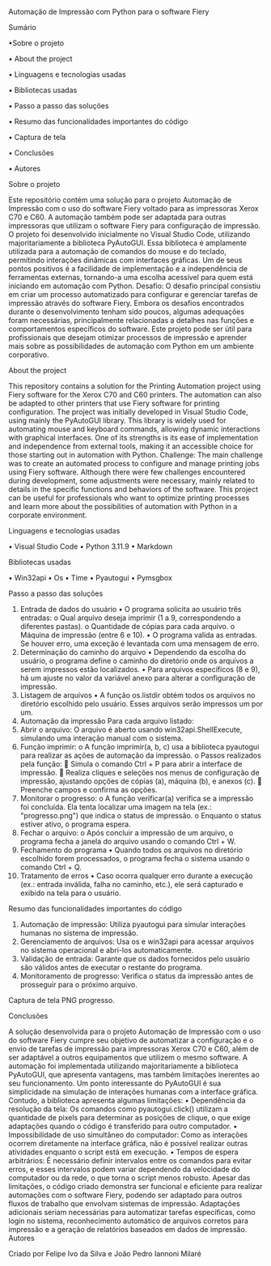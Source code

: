 Automação de Impressão com Python para o software Fiery 

Sumário

•Sobre o projeto

•	About the project

•	Linguagens e tecnologias usadas

•	Bibliotecas usadas

•	Passo a passo das soluções

•	Resumo das funcionalidades importantes do código

•	Captura de tela

•	Conclusões

•	Autores

Sobre o projeto

Este repositório contém uma solução para o projeto Automação de Impressão com o uso do software Fiery voltado para as impressoras Xerox C70 e C60. A automação também pode ser adaptada para outras impressoras que utilizam o software Fiery para configuração de impressão. O projeto foi desenvolvido inicialmente no Visual Studio Code, utilizando majoritariamente a biblioteca PyAutoGUI. Essa biblioteca é amplamente utilizada para a automação de comandos do mouse e do teclado, permitindo interações dinâmicas com interfaces gráficas. Um de seus pontos positivos é a facilidade de implementação e a independência de ferramentas externas, tornando-a uma escolha acessível para quem está iniciando em automação com Python.
Desafio: O desafio principal consistiu em criar um processo automatizado para configurar e gerenciar tarefas de impressão através do software Fiery. Embora os desafios encontrados durante o desenvolvimento tenham sido poucos, algumas adequações foram necessárias, principalmente relacionadas a detalhes nas funções e comportamentos específicos do software.
Este projeto pode ser útil para profissionais que desejam otimizar processos de impressão e aprender mais sobre as possibilidades de automação com Python em um ambiente corporativo.



About the project

This repository contains a solution for the Printing Automation project using Fiery software for the Xerox C70 and C60 printers. The automation can also be adapted to other printers that use Fiery software for printing configuration. The project was initially developed in Visual Studio Code, using mainly the PyAutoGUI library. This library is widely used for automating mouse and keyboard commands, allowing dynamic interactions with graphical interfaces. One of its strengths is its ease of implementation and independence from external tools, making it an accessible choice for those starting out in automation with Python.
Challenge: The main challenge was to create an automated process to configure and manage printing jobs using Fiery software. Although there were few challenges encountered during development, some adjustments were necessary, mainly related to details in the specific functions and behaviors of the software.
This project can be useful for professionals who want to optimize printing processes and learn more about the possibilities of automation with Python in a corporate environment.

Linguagens e tecnologias usadas

•	Visual Studio Code
•	Python 3.11.9
•	Markdown

Bibliotecas usadas

•	Win32api
•	Os
•	Time
•	Pyautogui
•	Pymsgbox

Passo a passo das soluções
1. Entrada de dados do usuário
•	O programa solicita ao usuário três entradas:
o	Qual arquivo deseja imprimir (1 a 9, correspondendo a diferentes pastas).
o	Quantidade de cópias para cada arquivo.
o	Máquina de impressão (entre 6 e 10).
•	O programa valida as entradas. Se houver erro, uma exceção é levantada com uma mensagem de erro.
2. Determinação do caminho do arquivo
•	Dependendo da escolha do usuário, o programa define o caminho do diretório onde os arquivos a serem impressos estão localizados.
•	Para arquivos específicos (8 e 9), há um ajuste no valor da variável anexo para alterar a configuração de impressão.
3. Listagem de arquivos
•	A função os.listdir obtém todos os arquivos no diretório escolhido pelo usuário. Esses arquivos serão impressos um por um.
4. Automação da impressão
Para cada arquivo listado:
1.	Abrir o arquivo:
O arquivo é aberto usando win32api.ShellExecute, simulando uma interação manual com o sistema.
2.	Função imprimir:
o	A função imprimir(a, b, c) usa a biblioteca pyautogui para realizar as ações de automação da impressão.
o	Passos realizados pela função:
	Simula o comando Ctrl + P para abrir a interface de impressão.
	Realiza cliques e seleções nos menus de configuração de impressão, ajustando opções de cópias (a), máquina (b), e anexos (c).
	Preenche campos e confirma as opções.
3.	Monitorar o progresso:
o	A função verificar(a) verifica se a impressão foi concluída. Ela tenta localizar uma imagem na tela (ex.: "progresso.png") que indica o status de impressão.
o	Enquanto o status estiver ativo, o programa espera.
4.	Fechar o arquivo:
o	Após concluir a impressão de um arquivo, o programa fecha a janela do arquivo usando o comando Ctrl + W.
5. Fechamento do programa
•	Quando todos os arquivos no diretório escolhido forem processados, o programa fecha o sistema usando o comando Ctrl + Q.
6. Tratamento de erros
•	Caso ocorra qualquer erro durante a execução (ex.: entrada inválida, falha no caminho, etc.), ele será capturado e exibido na tela para o usuário.

Resumo das funcionalidades importantes do código
1.	Automação de impressão: Utiliza pyautogui para simular interações humanas no sistema de impressão.
2.	Gerenciamento de arquivos: Usa os e win32api para acessar arquivos no sistema operacional e abri-los automaticamente.
3.	Validação de entrada: Garante que os dados fornecidos pelo usuário são válidos antes de executar o restante do programa.
4.	Monitoramento de progresso: Verifica o status da impressão antes de prosseguir para o próximo arquivo.

Captura de tela
PNG progresso.
 

Conclusões

A solução desenvolvida para o projeto Automação de Impressão com o uso do software Fiery cumpre seu objetivo de automatizar a configuração e o envio de tarefas de impressão para impressoras Xerox C70 e C60, além de ser adaptável a outros equipamentos que utilizem o mesmo software. A automação foi implementada utilizando majoritariamente a biblioteca PyAutoGUI, que apresenta vantagens, mas também limitações inerentes ao seu funcionamento.
Um ponto interessante do PyAutoGUI é sua simplicidade na simulação de interações humanas com a interface gráfica. Contudo, a biblioteca apresenta algumas limitações:
•	Dependência da resolução da tela: Os comandos como pyautogui.click() utilizam a quantidade de pixels para determinar as posições de clique, o que exige adaptações quando o código é transferido para outro computador.
•	Impossibilidade de uso simultâneo do computador: Como as interações ocorrem diretamente na interface gráfica, não é possível realizar outras atividades enquanto o script está em execução.
•	Tempos de espera arbitrários: É necessário definir intervalos entre os comandos para evitar erros, e esses intervalos podem variar dependendo da velocidade do computador ou da rede, o que torna o script menos robusto.
Apesar das limitações, o código criado demonstra ser funcional e eficiente para realizar automações com o software Fiery, podendo ser adaptado para outros fluxos de trabalho que envolvam sistemas de impressão. Adaptações adicionais seriam necessárias para automatizar tarefas específicas, como login no sistema, reconhecimento automático de arquivos corretos para impressão e a geração de relatórios baseados em dados de impressão.
Autores

Criado por Felipe Ivo da Silva e João Pedro Iannoni Milaré 

